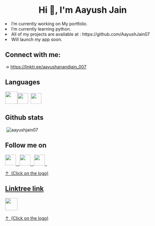 <h1 align="center">Hi 👋, I'm Aayush Jain</h1>

<li>I’m currently working on My portfolio.</li>
<li>I’m currently learning python.</li>
<li> All of my projects are available at : https://github.com/AayushJain07</li>
<li>Will launch my app soon.</li>

## Connect with me:
&#8594; https://linktr.ee/aayushanandjain_007

## Languages
<img src="https://p92.com/binaries/content/gallery/p92website/technologies/htmlcssjs-details.png" height="40"><img src="https://upload.wikimedia.org/wikipedia/commons/thumb/9/9a/Visual_Studio_Code_1.35_icon.svg/2048px-Visual_Studio_Code_1.35_icon.svg.png" height="35">&nbsp;&nbsp;<img src="https://upload.wikimedia.org/wikipedia/commons/thumb/b/b2/Repl.it_logo.svg/1200px-Repl.it_logo.svg.png" height="35">

## Github stats
<p>&nbsp;<img align="center" src="https://github-readme-stats.vercel.app/api?username=aayushjain07&show_icons=true&locale=en" alt="aayushjain07" /></p>

## Follow me on
<a href="https://www.instagram.com/007aayushjain"><img src="https://cdn.pixabay.com/photo/2016/08/09/17/52/instagram-1581266_1280.jpg" height="35">
&nbsp;
<a href="https://www.facebook.com/profile.php?id=100084318229265">
<img src="https://upload.wikimedia.org/wikipedia/en/thumb/0/04/Facebook_f_logo_%282021%29.svg/1200px-Facebook_f_logo_%282021%29.svg.png" height="35">
&nbsp;
<a href="https://github.com/AayushJain07">
<img src="https://cdn-icons-png.flaticon.com/512/25/25231.png" height="35">
&nbsp;

&#8593; &nbsp;(Click on the logo)

##  Linktree link
<a href="https://linktr.ee/aayushanandjain_007">
<img src="https://seeklogo.com/images/L/linktree-logo-6FC3ADB679-seeklogo.com.png" height="40">
  <br></br>
&#8593; &nbsp;(Click on the logo)







